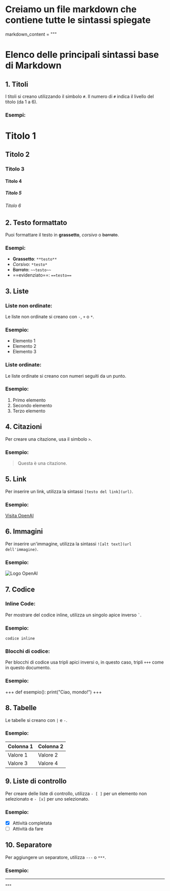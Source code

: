 # Creiamo un file markdown che contiene tutte le sintassi spiegate
markdown_content = """
# Elenco delle principali sintassi base di Markdown

## 1. Titoli
I titoli si creano utilizzando il simbolo `#`. Il numero di `#` indica il livello del titolo (da 1 a 6).

### Esempi:
# Titolo 1
## Titolo 2
### Titolo 3
#### Titolo 4
##### Titolo 5
###### Titolo 6

## 2. Testo formattato
Puoi formattare il testo in **grassetto**, *corsivo* o ~~barrato~~.

### Esempi:
- **Grassetto**: `**testo**`
- *Corsivo*: `*testo*`
- ~~Barrato~~: `~~testo~~`
- ==evidenziato==: `==testo==`

## 3. Liste
### Liste non ordinate:
Le liste non ordinate si creano con `-`, `+` o `*`.

### Esempio:
- Elemento 1
- Elemento 2
- Elemento 3

### Liste ordinate:
Le liste ordinate si creano con numeri seguiti da un punto.

### Esempio:
1. Primo elemento
2. Secondo elemento
3. Terzo elemento

## 4. Citazioni
Per creare una citazione, usa il simbolo `>`.

### Esempio:
> Questa è una citazione.

## 5. Link
Per inserire un link, utilizza la sintassi `[testo del link](url)`.

### Esempio:
[Visita OpenAI](https://www.openai.com)

## 6. Immagini
Per inserire un'immagine, utilizza la sintassi `![alt text](url dell'immagine)`.

### Esempio:
![Logo OpenAI](https://openai.com/logo.png)

## 7. Codice
### Inline Code:
Per mostrare del codice inline, utilizza un singolo apice inverso `` ` ``.

### Esempio:
`codice inline`

### Blocchi di codice:
Per blocchi di codice usa tripli apici inversi o, in questo caso, tripli `+++` come in questo documento.

### Esempio:
+++ 
def esempio():
    print("Ciao, mondo!")
+++

## 8. Tabelle
Le tabelle si creano con `|` e `-`.

### Esempio:
| Colonna 1 | Colonna 2 |
|-----------|-----------|
| Valore 1  | Valore 2  |
| Valore 3  | Valore 4  |

## 9. Liste di controllo
Per creare delle liste di controllo, utilizza `- [ ]` per un elemento non selezionato e `- [x]` per uno selezionato.

### Esempio:
- [x] Attività completata
- [ ] Attività da fare

## 10. Separatore
Per aggiungere un separatore, utilizza `---` o `***`.

### Esempio:
---
"""
